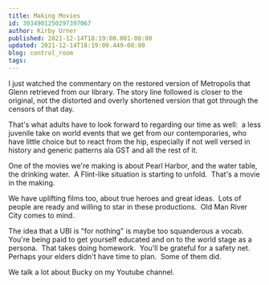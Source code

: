 ```yaml
---
title: Making Movies
id: 3034901250297397067
author: Kirby Urner
published: 2021-12-14T18:19:00.001-08:00
updated: 2021-12-14T18:19:09.449-08:00
blog: control_room
tags: 
---
```


I just watched the commentary on the restored version of Metropolis that Glenn retrieved from our library. The story line followed is closer to the original, not the distorted and overly shortened version that got through the censors of that day.  

That's what adults have to look forward to regarding our time as well:  a less juvenile take on world events that we get from our contemporaries, who have little choice but to react from the hip, especially if not well versed in history and generic patterns ala GST and all the rest of it. 

One of the movies we're making is about Pearl Harbor, and the water table, the drinking water.  A Flint-like situation is starting to unfold.  That's a movie in the making.

We have uplifting films too, about true heroes and great ideas.  Lots of people are ready and willing to star in these productions.  Old Man River City comes to mind.

The idea that a UBI is "for nothing" is maybe too squanderous a vocab.  You're being paid to get yourself educated and on to the world stage as a persona.  That takes doing homework.  You'll be grateful for a safety net.  Perhaps your elders didn't have time to plan.  Some of them did.

We talk a lot about Bucky on my Youtube channel.